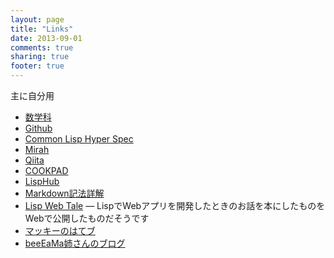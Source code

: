```yaml
---
layout: page
title: "Links"
date: 2013-09-01
comments: true
sharing: true
footer: true
---
```

主に自分用

- [数学科](http://www.ms.u-tokyo.ac.jp/index-j.html)
- [Github](http://github.com)
- [Common Lisp Hyper Spec](http://www.lispworks.com/documentation/lw50/CLHS/Front/index.htm)
- [Mirah](http://www.mirah.org/)
- [Qiita](http://qiita.com/)
- [COOKPAD](http://cookpad.com/)
- [LispHub](http://lisphub.jp/)
- [Markdown記法詳解](http://blog.2310.net/archives/6)
- [Lisp Web Tale](http://lispwebtales.ppenev.com/) — LispでWebアプリを開発したときのお話を本にしたものをWebで公開したものだそうです
- [マッキーのはてブ](http://namareba.hatenablog.com)
- [beeEaMa姉さんのブログ](http://amacbee.github.io/)

